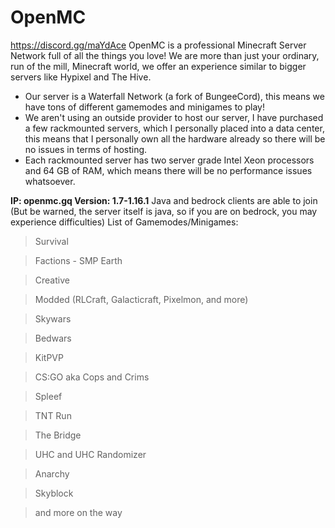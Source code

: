 # OpenMC
https://discord.gg/maYdAce
OpenMC is a professional Minecraft Server Network full of all the things you love!
We are more than just your ordinary, run of the mill, Minecraft world, we offer an experience similar to bigger servers like Hypixel and The Hive.
- Our server is a Waterfall Network (a fork of BungeeCord), this means we have tons of different gamemodes and minigames to play!
- We aren't using an outside provider to host our server, I have purchased a few rackmounted servers, which I personally placed into a data center, this means that I personally own all the hardware already so there will be no issues in terms of hosting.
- Each rackmounted server has two server grade Intel Xeon processors and 64 GB of RAM, which means there will be no performance issues whatsoever.

**IP: openmc.gq Version: 1.7-1.16.1**
Java and bedrock clients are able to join (But be warned, the server itself is java, so if you are on bedrock, you may experience difficulties)
List of Gamemodes/Minigames:
> Survival

> Factions - SMP Earth

> Creative

> Modded (RLCraft, Galacticraft, Pixelmon, and more)

> Skywars

> Bedwars

> KitPVP

> CS:GO aka Cops and Crims

> Spleef

> TNT Run

> The Bridge

> UHC and UHC Randomizer

> Anarchy

> Skyblock

> and more on the way

